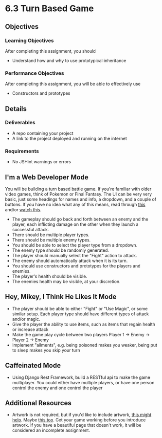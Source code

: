 # 6.3 Turn Based Game

## Objectives

### Learning Objectives

After completing this assignment, you should

* Understand how and why to use prototypical inheritance

### Performance Objectives

After completing this assignment, you will be able to effectively use

* Constructors and prototypes

## Details

### Deliverables

* A repo containing your project
* A link to the project deployed and running on the internet

### Requirements

* No JSHint warnings or errors

## I'm a Web Developer Mode

You will be building a turn based battle game. If you're familiar with older video games, think of Pokemon or Final Fantasy. The UI can be very very basic, just some headings for names and info, a dropdown, and a couple of buttons. If you have no idea what any of this means, read through
[this](http://en.wikipedia.org/wiki/Gameplay_of_Final_Fantasy#Parties_and_battles)
and/or [watch this](http://youtube.com/watch?v=MNmKNhm-1Js).

 - The gameplay should go back and forth between an enemy and the player, each inflicting damage on the other when they launch a successful attack.
 - There should be multiple player types.
 - There should be multiple enemy types.
 - You should be able to select the player type from a dropdown.
 - The enemy type should be randomly generated.
 - The player should manually select the "Fight" action to attack.
 - The enemy should automatically attack when it is its turn.
 - You should use constructors and prototypes for the players and enemies.
 - The player's health should be visible.
 - The enemies health may be visible, at your discretion.
 
## Hey, Mikey, I Think He Likes It Mode

- The player should be able to either "Fight" or "Use Magic", or some similar setup. Each player type should have different types of attack and/or magic.
- Give the player the ability to use items, such as items that regain health or increase attack
- Make the game play cycle between two players Player 1 -> Enemy -> Player 2 -> Enemy
- Implement "ailments", e.g. being poisoned makes you weaker, being put to sleep makes you skip your turn
  
## Caffeinated Mode

- Using Django Rest Framework, build a RESTful api to make the game multiplayer. You could either have multiple players, or have one person control the enemy and one control the player

## Additional Resources

- Artwork is not required, but if you'd like to include artwork, [this might
  help](http://opengameart.org). Maybe [this too](http://open.commonly.cc). Get
  your game working before you introduce artwork. If you have a beautiful page
  that doesn't work, it will be considered an incomplete assignment.
